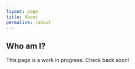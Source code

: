 ```yaml
---
layout: page
title: About
permalink: /about
---
```


<div class="container">
  <h2>Who am I?</h2>

  <p>This page is a work in progress. Check back soon!</p>
</div>
